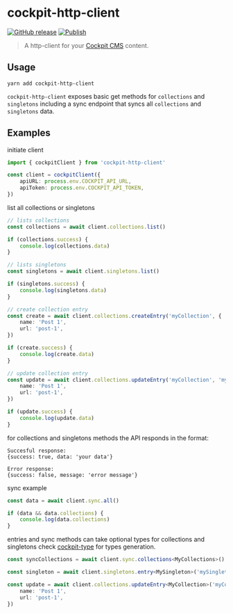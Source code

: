 # cockpit-http-client

[![GitHub release](https://img.shields.io/github/v/release/marcodaniels/cockpit-http-client?include_prereleases)](https://www.npmjs.com/package/cockpit-http-client)
[![Publish](https://github.com/marcodaniels/cockpit-http-client/workflows/Publish/badge.svg)](https://github.com/MarcoDaniels/cockpit-http-client/releases)

> A http-client for your [Cockpit CMS](https://getcockpit.com/) content.

## Usage

`yarn add cockpit-http-client`

`cockpit-http-client` exposes basic get methods for `collections` and `singletons`
including a sync endpoint that syncs all `collections` and `singletons` data.

## Examples

initiate client

```typescript
import { cockpitClient } from 'cockpit-http-client'

const client = cockpitClient({
    apiURL: process.env.COCKPIT_API_URL,
    apiToken: process.env.COCKPIT_API_TOKEN,
})
```

list all collections or singletons

```typescript
// lists collections
const collections = await client.collections.list()

if (collections.success) {
    console.log(collections.data)
}

// lists singletons
const singletons = await client.singletons.list()

if (singletons.success) {
    console.log(singletons.data)
}

// create collection entry
const create = await client.collections.createEntry('myCollection', {
    name: 'Post 1',
    url: 'post-1',
})

if (create.success) {
    console.log(create.data)
}

// update collection entry
const update = await client.collections.updateEntry('myCollection', 'myEntryID', {
    name: 'Post 1',
    url: 'post-1',
})

if (update.success) {
    console.log(update.data)
}
```

for collections and singletons methods the API responds in the format:

```
Succesful response:
{success: true, data: 'your data'}

Error response:
{success: false, message: 'error message'}

```

sync example

```typescript
const data = await client.sync.all()

if (data && data.collections) {
    console.log(data.collections)
}
```

entries and sync methods can take optional types for collections and singletons
check [cockpit-type](https://github.com/MarcoDaniels/cockpit-type) for types generation.

```typescript
const syncCollections = await client.sync.collections<MyCollections>()

const singleton = await client.singletons.entry<MySingleton>('mySingleton')

const update = await client.collections.updateEntry<MyCollection>('myCollection', 'myEntryID', {
    name: 'Post 1',
    url: 'post-1',
})
```
